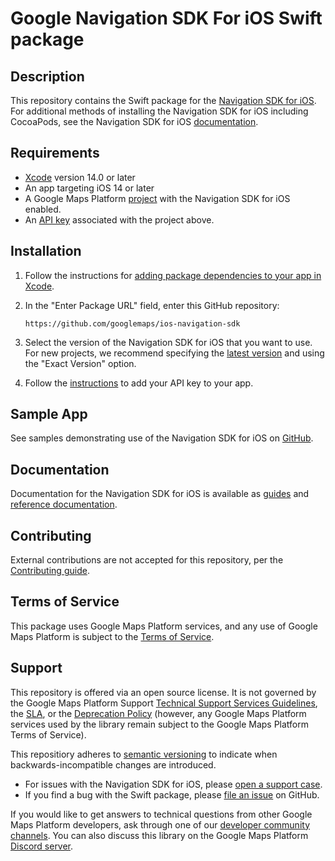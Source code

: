 # Google Navigation SDK For iOS Swift package

## Description

This repository contains the Swift package for the [Navigation SDK for iOS](https://developers.google.com/maps/documentation/navigation/ios-sdk). For
additional methods of installing the Navigation SDK for iOS including CocoaPods,
see the Navigation SDK for iOS
[documentation](https://developers.google.com/maps/documentation/navigation/ios-sdk/config).

## Requirements

-   [Xcode](https://developer.apple.com/xcode/) version 14.0 or later
-   An app targeting iOS 14 or later
-   A Google Maps Platform
    [project](https://developers.google.com/maps/documentation/navigation/ios-sdk/config)
    with the Navigation SDK for iOS enabled.
-   An
    [API key](https://developers.google.com/maps/documentation/ios-sdk/get-api-key)
    associated with the project above.

## Installation

1.  Follow the instructions for
    [adding package dependencies to your app in Xcode](https://developer.apple.com/documentation/xcode/adding-package-dependencies-to-your-app).

2.  In the "Enter Package URL" field, enter this GitHub repository:

    ```
    https://github.com/googlemaps/ios-navigation-sdk
    ```

3.  Select the version of the Navigation SDK for iOS that you want to use. For
    new projects, we recommend specifying the
    [latest version](https://developers.google.com/maps/documentation/navigation/ios-sdk/release-notes)
    and using the "Exact Version" option.

4.  Follow the
    [instructions](https://developers.google.com/maps/documentation/navigation/ios-sdk/config#add-an-api-key-to-your-project)
    to add your API key to your app.

## Sample App

See samples demonstrating use of the Navigation SDK for iOS on
[GitHub](https://github.com/googlemaps/ios-on-demand-rides-deliveries-samples).

## Documentation

Documentation for the Navigation SDK for iOS is available as
[guides](https://developers.google.com/maps/documentation/navigation/ios-sdk)
and
[reference documentation](https://developers.google.com/maps/documentation/navigation/ios-sdk/reference).

## Contributing

External contributions are not accepted for this repository, per the [Contributing guide](https://github.com/googlemaps/ios-navigation-sdk/blob/main/CONTRIBUTING.md).

## Terms of Service

This package uses Google Maps Platform services, and any use of Google Maps Platform is subject to the [Terms of Service](https://cloud.google.com/maps-platform/terms).

## Support

This repository is offered via an open source license. It is not governed by the Google Maps Platform Support [Technical Support Services Guidelines](https://cloud.google.com/maps-platform/terms/tssg), the [SLA](https://cloud.google.com/maps-platform/terms/sla), or the [Deprecation Policy](https://cloud.google.com/maps-platform/terms) (however, any Google Maps Platform services used by the library remain subject to the Google Maps Platform Terms of Service).

This repositiory adheres to [semantic versioning](https://semver.org/) to indicate when backwards-incompatible changes are introduced.

- For issues with the Navigation SDK for iOS, please [open a support case](https://developers.google.com/maps/documentation/navigation/ios-sdk/support).
- If you find a bug with the Swift package, please [file an issue](https://github.com/googlemaps/ios-navigation-sdk/issues) on GitHub.

If you would like to get answers to technical questions from other Google Maps Platform developers, ask through one of our [developer community channels](https://developers.google.com/maps/developer-community). You can also discuss this library on the Google Maps Platform [Discord server](https://discord.gg/hYsWbmk).
